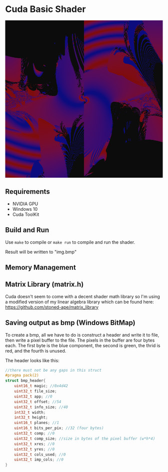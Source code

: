 # Cuda Basic Shader

![img](example.bmp)

## Requirements

* NVIDIA GPU
* Windows 10
* Cuda ToolKit

## Build and Run

Use `make` to compile or `make run` to compile and run the shader.

Result will be written to "img.bmp"

## Memory Management

## Matrix Library (matrix.h)

Cuda doesn't seem to come with a decent shader math library so I'm using 
a modified version of my linear algebra library which can be found here:
https://github.com/stoned-ape/matrix_library

## Saving output as bmp (Windows BitMap)

To create a bmp, all we have to do is construct a header and write it to file,
then write a pixel buffer to the file.  The pixels in the buffer are four bytes
each.  The first byte is the blue component, the second is green, the thrid is
red, and the fourth is unused.

The header looks like this:

```c++
//there must not be any gaps in this struct
#pragma pack(2)
struct bmp_header{
    uint16_t magic; //0x4d42
    uint32_t file_size;
    uint32_t app; //0
    uint32_t offset; //54
    uint32_t info_size; //40
    int32_t width;
    int32_t height;
    uint16_t planes; //1
    uint16_t bits_per_pix; //32 (four bytes)
    uint32_t comp; //0
    uint32_t comp_size; //size in bytes of the pixel buffer (w*h*4)
    uint32_t xres; //0
    uint32_t yres; //0
    uint32_t cols_used; //0
    uint32_t imp_cols; //0
}
```  